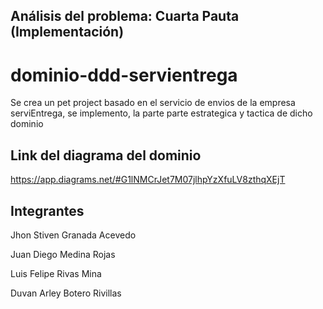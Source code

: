 ## Análisis del problema: Cuarta Pauta (Implementación)

# dominio-ddd-servientrega

 Se crea un pet project  basado  en el servicio de envios de la empresa serviEntrega,  se implemento,  la parte parte estrategica y tactica de dicho dominio

## Link del  diagrama del dominio
https://app.diagrams.net/#G1lNMCrJet7M07jlhpYzXfuLV8zthqXEjT

## Integrantes
Jhon Stiven Granada Acevedo

Juan Diego Medina Rojas

Luis Felipe Rivas Mina

Duvan Arley  Botero Rivillas




